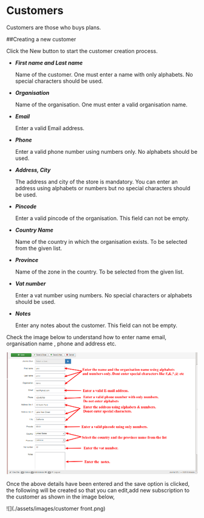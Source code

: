 # Customers

Customers are those who buys plans.

<a name="create-customers"><a>
##Creating a new customer

Click the New button to start the customer creation process.

* ***First name and Last name***

  Name of the customer. One must enter a name with only alphabets. No special characters should be used.
  
* ***Organisation***

    Name of the organisation. One must enter a valid organisation name.
    
* ***Email***

     Enter a valid Email address.
     
* ***Phone***

     Enter a valid phone number using numbers only. No alphabets should be used.

* ***Address, City***

    The address and city of the store is mandatory. You can enter an address using alphabets or numbers but no special characters should be used.
    
* ***Pincode***

    Enter a valid pincode of the organisation. This field can not be empty.

    
* ***Country Name***

    Name of the country in which the organisation exists. To be selected from the given list.

* ***Province***

    Name of the zone in the country. To be selected from the given list.
    
* ***Vat number***

     Enter a vat number using numbers. No special characters or alphabets should be used.

* ***Notes***

     Enter any notes about the customer. This field can not be empty.

Check the image below to understand how to enter name email, organisation name , phone and address etc.

![](./assets/images/customers.png)

Once the above details have been entered and the save option is clicked, the following will be created so that you can edit,add new subscription to the customer as shown in the image below,

![](./assets/images/customer front.png)